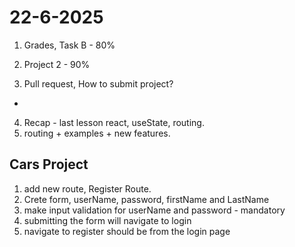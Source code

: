 # 22-6-2025

1. Grades, Task B - 80%
2. Project 2 - 90%

3. Pull request, How to submit project?

-

4. Recap - last lesson react, useState, routing.
5. routing + examples + new features.

## Cars Project

1. add new route, Register Route.
2. Crete form, userName, password, firstName and LastName
3. make input validation for userName and password - mandatory
4. submitting the form will navigate to login
5. navigate to register should be from the login page
